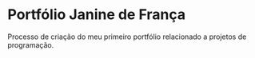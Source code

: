 # Portfólio Janine de França

Processo de criação do meu primeiro portfólio relacionado a projetos de programação.


